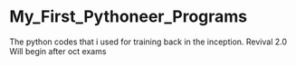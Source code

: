 # My_First_Pythoneer_Programs
The python codes that i used for training back in the inception. Revival 2.0 Will begin after oct exams 
